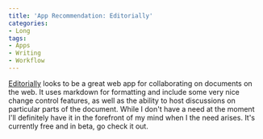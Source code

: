 ```yaml
---
title: 'App Recommendation: Editorially'
categories:
- Long
tags:
- Apps
- Writing
- Workflow
---
```


[Editorially](https://editorially.com/) looks to be a great web app for collaborating on documents on the web. It uses markdown for formatting and include some very nice change control features, as well as the ability to host discussions on particular parts of the document. 
While I don't have a need at the moment I'll definitely have it in the forefront of my mind when I the need arises. 
It's currently free and in beta, go check it out.
